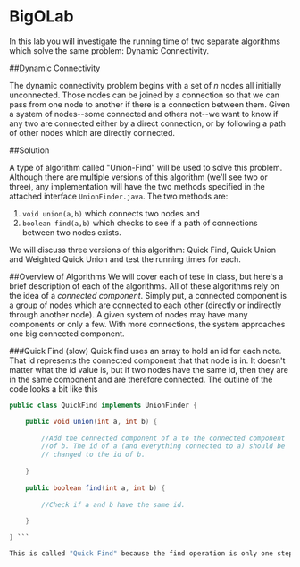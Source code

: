 # BigOLab

In this lab you will investigate the running time of two separate algorithms
which solve the same problem: Dynamic Connectivity.

##Dynamic Connectivity

The dynamic connectivity problem begins with a set of _n_ nodes all initially
unconnected. Those nodes can be joined by a connection so that we can pass from
one node to another if there is a connection between them. Given a system of
nodes--some connected and others not--we want to know if any two are connected
either by a direct connection, or by following a path of other nodes which are
directly connected.

##Solution

A type of algorithm called "Union-Find" will be used to solve this problem.
Although there are multiple versions of this algorithm (we'll see two or
three), any implementation will have the two methods specified in the attached
interface `UnionFinder.java`. The two methods are:

1. `void union(a,b)` which connects two nodes and
2. `boolean find(a,b)` which checks to see if a path of connections between two
nodes exists.

We will discuss three versions of this algorithm: Quick Find, Quick Union and
Weighted Quick Union and test the running times for each.

##Overview of Algorithms
We will cover each of tese in class, but here's a brief description of each of
the algorithms. All of these algorithms rely on the idea of a _connected_
_component_. Simply put, a connected component is a group of nodes which are
connected to each other (directly or indirectly through another node). A given
system of nodes may have many components or only a few. With more connections,
the system approaches one big connected component.

###Quick Find (slow)
Quick find uses an array to hold an id for each note. That id represents the
connected component that that node is in. It doesn't matter what the id value
is, but if two nodes have the same id, then they are in the same component and
are therefore connected. The outline of the code looks a bit like this
```java
public class QuickFind implements UnionFinder {

    public void union(int a, int b) {
    
        //Add the connected component of a to the connected component
        //of b. The id of a (and everything connected to a) should be
        // changed to the id of b.
    
    }
    
    public boolean find(int a, int b) {
        
        //Check if a and b have the same id.
    
    }

} ```

This is called "Quick Find" because the find operation is only one step.